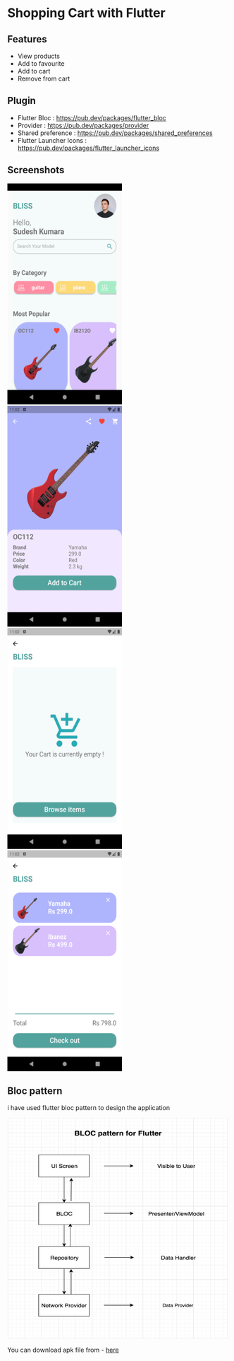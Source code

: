 # Shopping Cart with Flutter

## Features
- View products
- Add to favourite
- Add to cart
- Remove from cart

## Plugin
- Flutter Bloc :  https://pub.dev/packages/flutter_bloc
- Provider : https://pub.dev/packages/provider
- Shared preference : https://pub.dev/packages/shared_preferences
- Flutter Launcher Icons : https://pub.dev/packages/flutter_launcher_icons

## Screenshots
<div>
  <img src="https://github.com/madura7/shopping_cart/blob/main/screenshot/1.png"  height="500" width="260"/>
  <img src="https://github.com/madura7/shopping_cart/blob/main/screenshot/2.png"  height="500" width="260"/>
  <img src="https://github.com/madura7/shopping_cart/blob/main/screenshot/3.png"  height="500" width="260"/>
  <img src="https://github.com/madura7/shopping_cart/blob/main/screenshot/4.png"  height="500" width="260"/> 
</div>
 
## Bloc pattern
i have used flutter bloc pattern to design the application
<div>
  <img src="https://github.com/madura7/shopping_cart/blob/main/screenshot/bloc_pattern.png"  height="500" width="500"/>
</div>


You can download apk file from - [here](./apk/bliss_v1.apk)

